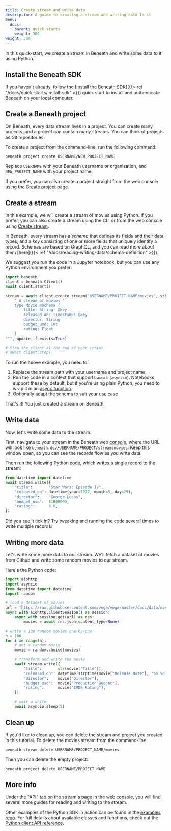 ```yaml
---
title: Create stream and write data
description: A guide to creating a stream and writing data to it
menu:
  docs:
    parent: quick-starts
    weight: 300
weight: 300
---
```


In this quick-start, we create a stream in Beneath and write some data to it using Python.

## Install the Beneath SDK

If you haven't already, follow the [Install the Beneath SDK]({{< ref "/docs/quick-starts/install-sdk" >}}) quick start to install and authenticate Beneath on your local computer.

## Create a Beneath project

On Beneath, every data stream lives in a project. You can create many projects, and a project can contain many streams. You can think of projects as Git repositories.

To create a project from the command-line, run the following command:

```bash
beneath project create USERNAME/NEW_PROJECT_NAME
```

Replace `USERNAME` with your Beneath username or organization, and `NEW_PROJECT_NAME` with your project name.

If you prefer, you can also create a project straight from the web console using the [Create project](https://beneath.dev/-/create/project) page.

## Create a stream

In this example, we will create a stream of movies using Python. If you prefer, you can also create a stream using the CLI or from the web console using [Create stream](https://beneath.dev/-/create/stream).

In Beneath, every stream has a _schema_ that defines its fields and their data types, and a _key_ consisting of one or more fields that uniquely identify a record. Schemas are based on GraphQL, and you can read more about them [here]({{< ref "/docs/reading-writing-data/schema-definition" >}}).

We suggest you run the code in a Jupyter notebook, but you can use any Python environment you prefer:

```python
import beneath
client = beneath.Client()
await client.start()

stream = await client.create_stream("USERNAME/PROJECT_NAME/movies", schema="""
    " A stream of movies "
    type Movie @schema {
        title: String! @key
        released_on: Timestamp! @key
        director: String
        budget_usd: Int
        rating: Float
    }
""", update_if_exists=True)

# Stop the client at the end of your script
# await client.stop()
```

To run the above example, you need to:

1. Replace the stream path with your username and project name
2. Run the code in a context that supports `await` (`asyncio`). Notebooks support these by default, but if you're using plain Python, you need to wrap it in an [async function](https://docs.python.org/3/library/asyncio-task.html#coroutines).
3. Optionally adapt the schema to suit your use case

That's it! You just created a stream on Beneath.

## Write data

Now, let's write some data to the stream.

First, navigate to your stream in the Beneath web [console](https://beneath.dev), where the URL will look like `beneath.dev/USERNAME/PROJECT/stream:movies`. Keep this window open, so you can see the records flow as you write data.

Then run the following Python code, which writes a single record to the stream:

```python
from datetime import datetime
await stream.write({
    "title":       "Star Wars: Episode IV",
    "released_on": datetime(year=1977, month=5, day=25),
    "director":    "George Lucas",
    "budget_usd":  11000000,
    "rating":      8.6,
})
```

Did you see it tick in? Try tweaking and running the code several times to write multiple records.

## Writing more data

Let's write some more data to our stream. We'll fetch a dataset of movies from Github and write some random movies to our stream.

Here's the Python code:

```python
import aiohttp
import asyncio
from datetime import datetime
import random

# load a dataset of movies
url = "https://raw.githubusercontent.com/vega/vega/master/docs/data/movies.json"
async with aiohttp.ClientSession() as session:
    async with session.get(url) as res:
        movies = await res.json(content_type=None)

# write a 100 random movies one-by-one
n = 100
for i in range(n):
    # get a random movie
    movie = random.choice(movies)

    # transform and write the movie
    await stream.write({
        "title":       str(movie["Title"]),
        "released_on": datetime.strptime(movie["Release Date"], "%b %d %Y"),
        "director":    movie["Director"],
        "budget_usd":  movie["Production Budget"],
        "rating":      movie["IMDB Rating"],
    })

    # wait a while
    await asyncio.sleep(5)
```

## Clean up

If you'd like to clean up, you can delete the stream and project you created in this tutorial. To delete the movies stream from the command-line:

```bash
beneath stream delete USERNAME/PROJECT_NAME/movies
```

Then you can delete the empty project:

```bash
beneath project delete USERNAME/PROJECT_NAME
```

## More info

Under the "API" tab on the stream's page in the web console, you will find several more guides for reading and writing to the stream.

Other examples of the Python SDK in action can be found in the [examples repo](https://gitlab.com/beneath-hq/beneath/-/tree/master/examples). For full details about available classes and functions, check out the [Python client API reference](https://python.docs.beneath.dev/).

